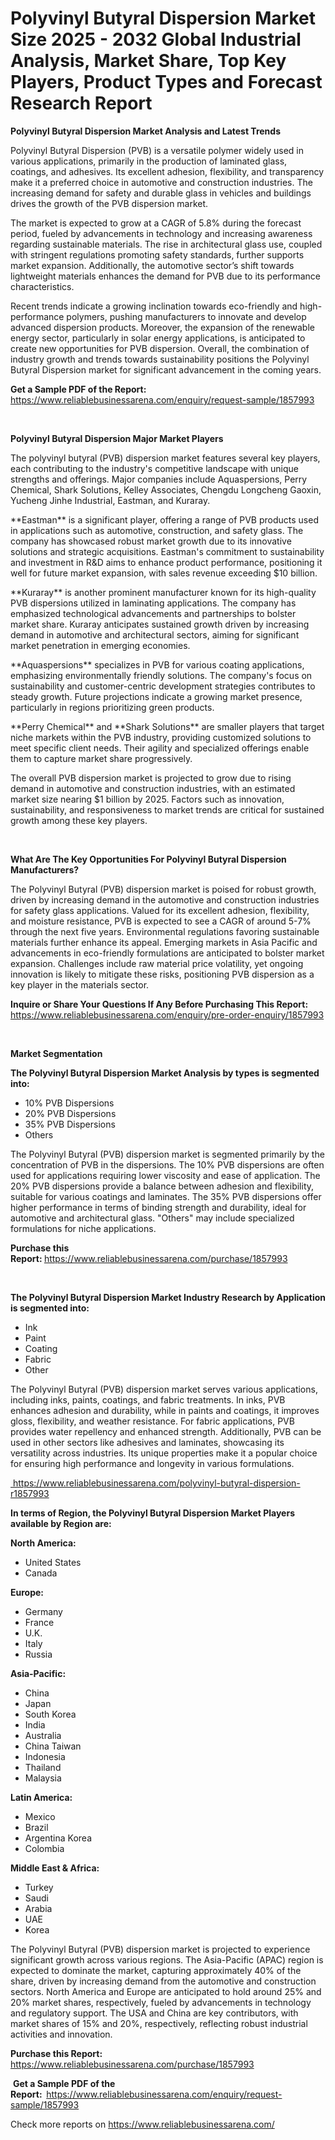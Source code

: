 <p><h1>Polyvinyl Butyral Dispersion Market Size 2025 - 2032 Global Industrial Analysis, Market Share, Top Key Players, Product Types and Forecast Research Report</h1></p><p><strong>Polyvinyl Butyral Dispersion Market Analysis and Latest Trends</strong></p>
<p><p>Polyvinyl Butyral Dispersion (PVB) is a versatile polymer widely used in various applications, primarily in the production of laminated glass, coatings, and adhesives. Its excellent adhesion, flexibility, and transparency make it a preferred choice in automotive and construction industries. The increasing demand for safety and durable glass in vehicles and buildings drives the growth of the PVB dispersion market.</p><p>The market is expected to grow at a CAGR of 5.8% during the forecast period, fueled by advancements in technology and increasing awareness regarding sustainable materials. The rise in architectural glass use, coupled with stringent regulations promoting safety standards, further supports market expansion. Additionally, the automotive sector’s shift towards lightweight materials enhances the demand for PVB due to its performance characteristics.</p><p>Recent trends indicate a growing inclination towards eco-friendly and high-performance polymers, pushing manufacturers to innovate and develop advanced dispersion products. Moreover, the expansion of the renewable energy sector, particularly in solar energy applications, is anticipated to create new opportunities for PVB dispersion. Overall, the combination of industry growth and trends towards sustainability positions the Polyvinyl Butyral Dispersion market for significant advancement in the coming years.</p></p>
<p><strong>Get a Sample PDF of the Report:&nbsp;</strong> <a href="https://www.reliablebusinessarena.com/enquiry/request-sample/1857993?utm_campaign=2112&utm_medium=2&utm_source=Github&utm_content=ia&utm_term=03022025&utm_id=polyvinyl-butyral-dispersion">https://www.reliablebusinessarena.com/enquiry/request-sample/1857993</a></p>
<p>&nbsp;</p>
<p><strong>Polyvinyl Butyral Dispersion Major Market Players</strong></p>
<p><p>The polyvinyl butyral (PVB) dispersion market features several key players, each contributing to the industry's competitive landscape with unique strengths and offerings. Major companies include Aquaspersions, Perry Chemical, Shark Solutions, Kelley Associates, Chengdu Longcheng Gaoxin, Yucheng Jinhe Industrial, Eastman, and Kuraray.</p><p>**Eastman** is a significant player, offering a range of PVB products used in applications such as automotive, construction, and safety glass. The company has showcased robust market growth due to its innovative solutions and strategic acquisitions. Eastman's commitment to sustainability and investment in R&D aims to enhance product performance, positioning it well for future market expansion, with sales revenue exceeding $10 billion.</p><p>**Kuraray** is another prominent manufacturer known for its high-quality PVB dispersions utilized in laminating applications. The company has emphasized technological advancements and partnerships to bolster market share. Kuraray anticipates sustained growth driven by increasing demand in automotive and architectural sectors, aiming for significant market penetration in emerging economies.</p><p>**Aquaspersions** specializes in PVB for various coating applications, emphasizing environmentally friendly solutions. The company's focus on sustainability and customer-centric development strategies contributes to steady growth. Future projections indicate a growing market presence, particularly in regions prioritizing green products.</p><p>**Perry Chemical** and **Shark Solutions** are smaller players that target niche markets within the PVB industry, providing customized solutions to meet specific client needs. Their agility and specialized offerings enable them to capture market share progressively.</p><p>The overall PVB dispersion market is projected to grow due to rising demand in automotive and construction industries, with an estimated market size nearing $1 billion by 2025. Factors such as innovation, sustainability, and responsiveness to market trends are critical for sustained growth among these key players.</p></p>
<p>&nbsp;</p>
<p><strong>What Are The Key Opportunities For Polyvinyl Butyral Dispersion Manufacturers?</strong></p>
<p><p>The Polyvinyl Butyral (PVB) dispersion market is poised for robust growth, driven by increasing demand in the automotive and construction industries for safety glass applications. Valued for its excellent adhesion, flexibility, and moisture resistance, PVB is expected to see a CAGR of around 5-7% through the next five years. Environmental regulations favoring sustainable materials further enhance its appeal. Emerging markets in Asia Pacific and advancements in eco-friendly formulations are anticipated to bolster market expansion. Challenges include raw material price volatility, yet ongoing innovation is likely to mitigate these risks, positioning PVB dispersion as a key player in the materials sector.</p></p>
<p><strong>Inquire or Share Your Questions If Any Before Purchasing This Report:</strong> <a href="https://www.reliablebusinessarena.com/enquiry/pre-order-enquiry/1857993?utm_campaign=2112&utm_medium=2&utm_source=Github&utm_content=ia&utm_term=03022025&utm_id=polyvinyl-butyral-dispersion">https://www.reliablebusinessarena.com/enquiry/pre-order-enquiry/1857993</a></p>
<p>&nbsp;</p>
<p><strong>Market Segmentation</strong></p>
<p><strong>The Polyvinyl Butyral Dispersion Market Analysis by types is segmented into:</strong></p>
<p><ul><li>10% PVB Dispersions</li><li>20% PVB Dispersions</li><li>35% PVB Dispersions</li><li>Others</li></ul></p>
<p><p>The Polyvinyl Butyral (PVB) dispersion market is segmented primarily by the concentration of PVB in the dispersions. The 10% PVB dispersions are often used for applications requiring lower viscosity and ease of application. The 20% PVB dispersions provide a balance between adhesion and flexibility, suitable for various coatings and laminates. The 35% PVB dispersions offer higher performance in terms of binding strength and durability, ideal for automotive and architectural glass. "Others" may include specialized formulations for niche applications.</p></p>
<p><strong>Purchase this Report:&nbsp;</strong><a href="https://www.reliablebusinessarena.com/purchase/1857993?utm_campaign=2112&utm_medium=2&utm_source=Github&utm_content=ia&utm_term=03022025&utm_id=polyvinyl-butyral-dispersion">https://www.reliablebusinessarena.com/purchase/1857993</a></p>
<p>&nbsp;</p>
<p><strong>The Polyvinyl Butyral Dispersion Market Industry Research by Application is segmented into:</strong></p>
<p><ul><li>Ink</li><li>Paint</li><li>Coating</li><li>Fabric</li><li>Other</li></ul></p>
<p><p>The Polyvinyl Butyral (PVB) dispersion market serves various applications, including inks, paints, coatings, and fabric treatments. In inks, PVB enhances adhesion and durability, while in paints and coatings, it improves gloss, flexibility, and weather resistance. For fabric applications, PVB provides water repellency and enhanced strength. Additionally, PVB can be used in other sectors like adhesives and laminates, showcasing its versatility across industries. Its unique properties make it a popular choice for ensuring high performance and longevity in various formulations.</p></p>
<p><a href="https://www.reliablebusinessarena.com/polyvinyl-butyral-dispersion-r1857993?utm_campaign=2112&utm_medium=2&utm_source=Github&utm_content=ia&utm_term=03022025&utm_id=polyvinyl-butyral-dispersion">&nbsp;https://www.reliablebusinessarena.com/polyvinyl-butyral-dispersion-r1857993</a></p>
<p><strong>In terms of Region, the Polyvinyl Butyral Dispersion Market Players available by Region are:</strong></p>
<p>
    <p> <strong> North America: </strong>
        <ul>
            <li>United States</li>
            <li>Canada</li>
        </ul>
        </p> 
    <p> <strong> Europe: </strong>
        <ul>
            <li>Germany</li>
            <li>France</li>
            <li>U.K.</li>
            <li>Italy</li>
            <li>Russia</li>
        </ul>
        </p> 
    <p> <strong> Asia-Pacific: </strong>
        <ul>
            <li>China</li>
            <li>Japan</li>
            <li>South Korea</li>
            <li>India</li>
            <li>Australia</li>
            <li>China Taiwan</li>
            <li>Indonesia</li>
            <li>Thailand</li>
            <li>Malaysia</li>
        </ul>
        </p> 
    <p> <strong> Latin America: </strong>
        <ul>
            <li>Mexico</li>
            <li>Brazil</li>
            <li>Argentina Korea</li>
            <li>Colombia</li>
        </ul>
        </p> 
    <p> <strong> Middle East & Africa: </strong>
        <ul>
            <li>Turkey</li>
            <li>Saudi</li>
            <li>Arabia</li>
            <li>UAE</li>
            <li>Korea</li>
        </ul>
    </p>
    </p>
<p><p>The Polyvinyl Butyral (PVB) dispersion market is projected to experience significant growth across various regions. The Asia-Pacific (APAC) region is expected to dominate the market, capturing approximately 40% of the share, driven by increasing demand from the automotive and construction sectors. North America and Europe are anticipated to hold around 25% and 20% market shares, respectively, fueled by advancements in technology and regulatory support. The USA and China are key contributors, with market shares of 15% and 20%, respectively, reflecting robust industrial activities and innovation.</p></p>
<p><strong>Purchase this Report: </strong><a href="https://www.reliablebusinessarena.com/purchase/1857993?utm_campaign=2112&utm_medium=2&utm_source=Github&utm_content=ia&utm_term=03022025&utm_id=polyvinyl-butyral-dispersion">https://www.reliablebusinessarena.com/purchase/1857993</a></p>
<p>&nbsp;<strong>Get a Sample PDF of the Report:&nbsp;&nbsp;</strong><a href="https://www.reliablebusinessarena.com/enquiry/request-sample/1857993?utm_campaign=2112&utm_medium=2&utm_source=Github&utm_content=ia&utm_term=03022025&utm_id=polyvinyl-butyral-dispersion">https://www.reliablebusinessarena.com/enquiry/request-sample/1857993</a></p>
<p><strong></strong></p>
<p>Check more reports on <a href="https://www.reliablebusinessarena.com/?utm_campaign=2112&utm_medium=2&utm_source=Github&utm_content=ia&utm_term=03022025&utm_id=polyvinyl-butyral-dispersion">https://www.reliablebusinessarena.com/</a></p>